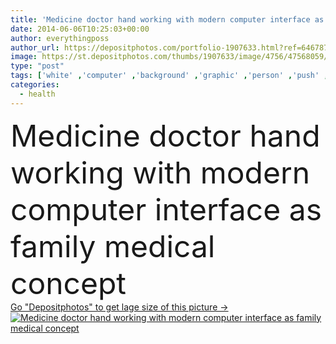 ```yaml
---
title: 'Medicine doctor hand working with modern computer interface as f'
date: 2014-06-06T10:25:03+00:00
author: everythingposs
author_url: https://depositphotos.com/portfolio-1907633.html?ref=64678756
image: https://st.depositphotos.com/thumbs/1907633/image/4756/47568059/api_thumb_450.jpg?forcejpeg=true
type: "post"
tags: ['white' ,'computer' ,'background' ,'graphic' ,'person' ,'push' ,'human' ,'people' ,'caucasian' ,'health' ,'family' ,'medicine' ,'male' ,'medical' ,'care' ,'tech' ,'technology' ,'hand' ,'modern' ,'symbol' ,'concept' ,'eye' ,'Cardiology' ,'doctor' ,'heart' ,'button' ,'display' ,'screen' ,'digital' ,'press' ,'touch' ,'working' ,'with' ,'network' ,'data' ,'stethoscope' ,'exam' ,'professional' ,'test' ,'work' ,'future' ,'navigation' ,'report' ,'virtual' ,'graph' ,'chart' ,'interface' ,'diagram' ,'molecule' ,'medic' ]
categories: 
  - health
---
```

<div aling="center">
            <font size="60"> Medicine doctor hand working with modern computer interface as family medical concept</font>   
</div>
<div>
    <a href='https://st.depositphotos.com/thumbs/1907633/image/4756/47568059/api_thumb_450.jpg?forcejpeg=true?ref=64678756' target=_blank > Go "Depositphotos" to get lage size of this picture ->
        <img href='https://st.depositphotos.com/thumbs/1907633/image/4756/47568059/api_thumb_450.jpg?forcejpeg=true?ref=64678756' src='https://st.depositphotos.com/1907633/4756/i/950/depositphotos_47568059-stock-photo-medicine-doctor-hand-working-with.jpg?forcejpeg=true' alt='Medicine doctor hand working with modern computer interface as family medical concept' >
    </a>
</div>
